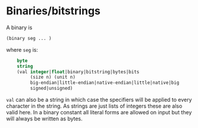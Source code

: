 # Binaries/bitstrings

A binary is

```cl
(binary seg ... )
```

where ``seg`` is:

```cl
    byte
    string
    (val integer|float|binary|bitstring|bytes|bits
         (size n) (unit n)
         big-endian|little-endian|native-endian|little|native|big
         signed|unsigned)
```

``val`` can also be a string in which case the specifiers will be applied
to every character in the string. As strings are just lists of
integers these are also valid here. In a binary constant all literal
forms are allowed on input but they will always be written as bytes.

